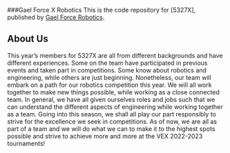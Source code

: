 ###Gael Force X Robotics 
This is the code repository for [5327X], published by [Gael Force Robotics](https://gaelforcerobotics.github.io/). 
## About Us
This year’s members for 5327X are all from different backgrounds and have different experiences. Some on the team have participated in previous events and taken part in competitions. Some know about robotics and engineering, while others are just beginning. Nonetheless, our team will embark on a path for our robotics competition this year. We will all work together to make new things possible, while working as a close connected team. In general, we have all given ourselves roles and jobs such that we can understand the different aspects of engineering while working together as a team. Going into this season, we shall all play our part responsibly to strive for the excellence we seek in competitions. As of now, we are all as part of a team and we will do what we can to make it to the highest spots possible and strive to achieve more and more at the VEX 2022-2023 tournaments!




